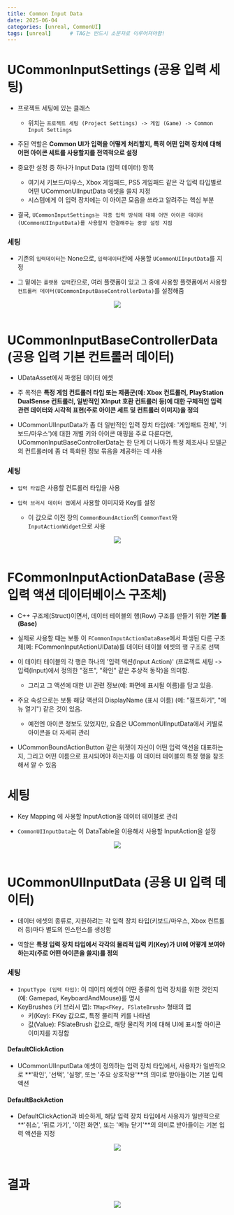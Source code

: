```yaml
---
title: Common Input Data
date: 2025-06-04
categories: [unreal, CommonUI]
tags: [unreal]		# TAG는 반드시 소문자로 이루어져야함!
---
```


# UCommonInputSettings (공용 입력 세팅)

* 프로젝트 세팅에 있는 클래스

  * 위치는 `프로젝트 세팅 (Project Settings) -> 게임 (Game) -> Common Input Settings`

* 주된 역할은 **Common UI가 입력을 어떻게 처리할지, 특히 어떤 입력 장치에 대해 어떤 아이콘 세트를 사용할지를 전역적으로 설정**


* 중요한 설정 중 하나가 Input Data (입력 데이터) 항목
  * 여기서 키보드/마우스, Xbox 게임패드, PS5 게임패드 같은 각 입력 타입별로 어떤 UCommonUIInputData 에셋을 쓸지 지정
  * 시스템에게 이 입력 장치에는 이 아이콘 모음을 쓰라고 알려주는 핵심 부분

* 결국, `UCommonInputSettings는 각종 입력 방식에 대해 어떤 아이콘 데이터(UCommonUIInputData)를 사용할지 연결해주는 중앙 설정 지점`

### 세팅

* 기존의 `입력데이터`는 None으로, `입력데이터`칸에 사용할 `UCommonUIInputData`를 지정

* 그 밑에는 `플랫폼 입력`칸으로, 여러 플랫폼이 있고 그 중에 사용할 플랫폼에서 사용할 `컨트롤러 데이터(UCommonInputBaseControllerData)`를 설정해줌

<center><img src="./../../../assets/img/Unreal/FrontendUI/CommonInputData/CommonInputSettings.png"></center>

<br>

# UCommonInputBaseControllerData (공용 입력 기본 컨트롤러 데이터)

* UDataAsset에서 파생된 데이터 에셋

* 주 목적은 **특정 게임 컨트롤러 타입 또는 제품군(예: Xbox 컨트롤러, PlayStation DualSense 컨트롤러, 일반적인 XInput 호환 컨트롤러 등)에 대한 구체적인 입력 관련 데이터와 시각적 표현(주로 아이콘 세트 및 컨트롤러 이미지)을 정의**

* UCommonUIInputData가 좀 더 일반적인 입력 장치 타입(예: '게임패드 전체', '키보드/마우스')에 대한 개별 키와 아이콘 매핑을 주로 다룬다면, UCommonInputBaseControllerData는 한 단계 더 나아가 특정 제조사나 모델군의 컨트롤러에 좀 더 특화된 정보 묶음을 제공하는 데 사용

### 세팅

* `입력 타입`은 사용할 컨트롤러 타입을 사용

* `입력 브러시 데이터 맵`에서 사용할 이미지와 Key를 설정
  * 이 값으로 이전 장의 `CommonBoundAction`의 `CommonText`와 `InputActionWidget`으로 사용

<center><img src="./../../../assets/img/Unreal/FrontendUI/CommonInputData/CommonInputBaseControllerData.png"></center>

<br>

# FCommonInputActionDataBase (공용 입력 액션 데이터베이스 구조체)

* C++ 구조체(Struct)이면서, 데이터 테이블의 행(Row) 구조를 만들기 위한 **기본 틀(Base)**

* 실제로 사용할 때는 보통 이 `FCommonInputActionDataBase`에서 파생된 다른 구조체(예: FCommonInputActionUIData)를 데이터 테이블 에셋의 행 구조로 선택

* 이 데이터 테이블의 각 행은 하나의 '입력 액션(Input Action)' (프로젝트 세팅 -> 입력(Input)에서 정의한 "점프", "확인" 같은 추상적 동작)을 의미함.
  * 그리고 그 액션에 대한 UI 관련 정보(예: 화면에 표시될 이름)를 담고 있음.

* 주요 속성으로는 보통 해당 액션의 DisplayName (표시 이름) (예: "점프하기", "메뉴 열기") 같은 것이 있음. 
  * 예전엔 아이콘 정보도 있었지만, 요즘은 UCommonUIInputData에서 키별로 아이콘을 더 자세히 관리

* UCommonBoundActionButton 같은 위젯이 자신이 어떤 입력 액션을 대표하는지, 그리고 어떤 이름으로 표시되어야 하는지를 이 데이터 테이블의 특정 행을 참조해서 알 수 있음

# 세팅

* Key Mapping 에 사용할 InputAction을 데이터 테이블로 관리

* `CommonUIInputData`는 이 DataTable을 이용해서 사용할 InputAction을 설정

<center><img src="./../../../assets/img/Unreal/FrontendUI/CommonInputData/CommonInputActionDataBase.png"></center>

<br>

# UCommonUIInputData (공용 UI 입력 데이터)

* 데이터 에셋의 종류로, 지원하려는 각 입력 장치 타입(키보드/마우스, Xbox 컨트롤러 등)마다 별도의 인스턴스를 생성함

* 역할은 **특정 입력 장치 타입에서 각각의 물리적 입력 키(Key)가 UI에 어떻게 보여야 하는지(주로 어떤 아이콘을 쓸지)를 정의**

### 세팅

* `InputType (입력 타입)`: 이 데이터 에셋이 어떤 종류의 입력 장치를 위한 것인지(예: Gamepad, KeyboardAndMouse)를 명시
* KeyBrushes (키 브러시 맵): `TMap<FKey, FSlateBrush>` 형태의 맵
  * 키(Key): FKey 값으로, 특정 물리적 키를 나타냄
  * 값(Value): FSlateBrush 값으로, 해당 물리적 키에 대해 UI에 표시할 아이콘 이미지를 지정함

#### DefaultClickAction

* UCommonUIInputData 에셋이 정의하는 입력 장치 타입에서, 사용자가 일반적으로 **'확인', '선택', '실행', 또는 '주요 상호작용'**의 의미로 받아들이는 기본 입력 액션

#### DefaultBackAction 

* DefaultClickAction과 비슷하게, 해당 입력 장치 타입에서 사용자가 일반적으로 **'취소', '뒤로 가기', '이전 화면', 또는 '메뉴 닫기'**의 의미로 받아들이는 기본 입력 액션을 지정


<center><img src="./../../../assets/img/Unreal/FrontendUI/CommonInputData/CommonUIInputData.png"></center>

<br>

# 결과

<center><img src="./../../../assets/img/Unreal/FrontendUI/CommonInputData/ESCBoundAction.png"></center>
